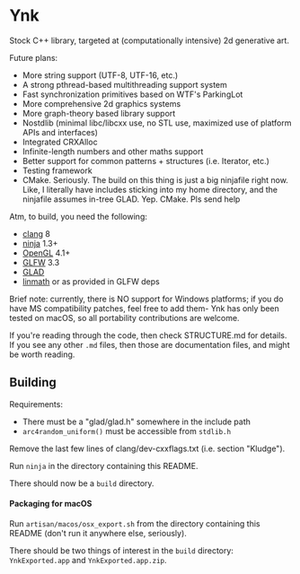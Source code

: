 # Ynk

Stock C++ library, targeted at (computationally intensive) 2d generative art.

Future plans:
 - More string support (UTF-8, UTF-16, etc.)
 - A strong pthread-based multithreading support system
 - Fast synchronization primitives based on WTF's ParkingLot
 - More comprehensive 2d graphics systems
 - More graph-theory based library support
 - Nostdlib (minimal libc/libcxx use, no STL use, maximized use of platform APIs and interfaces)
 - Integrated CRXAlloc
 - Infinite-length numbers and other maths support
 - Better support for common patterns + structures (i.e. Iterator, etc.)
 - Testing framework
 - CMake. Seriously. The build on this thing is just a big ninjafile right now. Like, I literally have includes sticking into my home directory, and the ninjafile assumes in-tree GLAD. Yep. CMake. Pls send help

Atm, to build, you need the following:

 - [clang](https://clang.llvm.org) 8
 - [ninja](https://ninja-build.org) 1.3+
 - [OpenGL](https://opengl.org) 4.1+
 - [GLFW](https://glfw.org) 3.3
 - [GLAD](https://github.com/Dav1dde/glad)
 - [linmath](https://github.com/datenwolf/linmath.h) or as provided in GLFW deps

Brief note: currently, there is NO support for Windows platforms; if you do have
MS compatibility patches, feel free to add them- Ynk has only been tested on macOS,
so all portability contributions are welcome.

If you're reading through the code, then check STRUCTURE.md for details. If you
see any other `.md` files, then those are documentation files, and might be worth reading.

## Building

Requirements:

 - There must be a "glad/glad.h" somewhere in the include path
 - `arc4random_uniform()` must be accessible from `stdlib.h`

Remove the last few lines of clang/dev-cxxflags.txt (i.e. section "Kludge").

Run `ninja` in the directory containing this README.

There should now be a `build` directory.

#### Packaging for macOS

Run `artisan/macos/osx_export.sh` from the directory containing this README (don't run it anywhere else, seriously).

There should be two things of interest in the `build` directory: `YnkExported.app` and `YnkExported.app.zip`.
